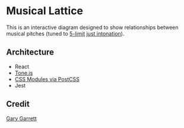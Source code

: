 # Musical Lattice

This is an interactive diagram designed to show relationships between musical
pitches (tuned to [5-limit][5l] [just intonation][ji]).

[5l]: https://en.wikipedia.org/wiki/Five-limit_tuning
[ji]: https://en.wikipedia.org/wiki/Just_intonation

## Architecture

* React
* [Tone.js][tone.js]
* [CSS Modules via PostCSS][react-css-modules]
* Jest

[tone.js]: https://github.com/Tonejs/Tone.js
[react-css-modules]: https://github.com/gajus/react-css-modules

## Credit

[Gary Garrett](http://www.garygarrett.me/?p=91)
